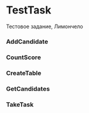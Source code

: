 # TestTask
Тестовое задание, Лимончело
### AddCandidate

### CountScore

### CreateTable

### GetCandidates

### TakeTask
